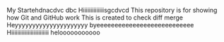 My Startehdnacdvc dbc
Hiiiiiiiiiiiiiisgcdvcd
This repository is for showing how Git and GitHub work
This is created to check diff merge
Heyyyyyyyyyyyyyyyyyyyyy
byeeeeeeeeeeeeeeeeeeeeeeeeeee
Hiiiiiiiiiiiiiiiiiiiiiiiii
helooooooooooo
